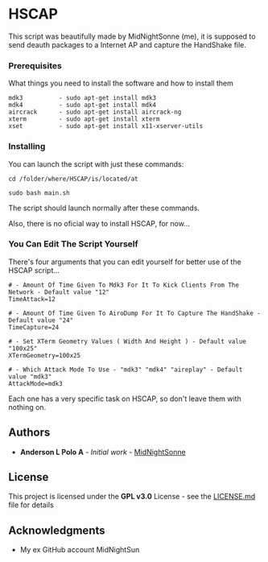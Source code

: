 # HSCAP

This script was beautifully made by MidNightSonne (me), it is supposed to send deauth packages to a Internet AP and capture the HandShake file.

### Prerequisites

What things you need to install the software and how to install them

```
mdk3          - sudo apt-get install mdk3
mdk4          - sudo apt-get install mdk4
aircrack      - sudo apt-get install aircrack-ng
xterm         - sudo apt-get install xterm
xset          - sudo apt-get install x11-xserver-utils
```

### Installing

You can launch the script with just these commands:

```
cd /folder/where/HSCAP/is/located/at

sudo bash main.sh
```

The script should launch normally after these commands.

Also, there is no oficial way to install HSCAP, for now...

### You Can Edit The Script Yourself

There's four arguments that you can edit yourself for better use of the HSCAP script...

```
# - Amount Of Time Given To Mdk3 For It To Kick Clients From The Network - Default value "12"
TimeAttack=12

# - Amount Of Time Given To AiroDump For It To Capture The HandShake - Default value "24"
TimeCapture=24

# - Set XTerm Geometry Values ( Width And Height ) - Default value "100x25"
XTermGeometry=100x25

# - Which Attack Mode To Use - "mdk3" "mdk4" "aireplay" - Default value "mdk3"
AttackMode=mdk3
```
Each one has a very specific task on HSCAP, so don't leave them with nothing on.

## Authors

* **Anderson L Polo A** - *Initial work* - [MidNightSonne](https://github.com/midnightsonne)

## License

This project is licensed under the **GPL v3.0** License - see the [LICENSE.md](LICENSE.md) file for details

## Acknowledgments

* My ex GitHub account MidNightSun
